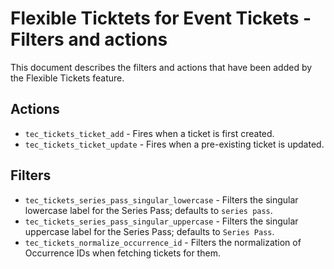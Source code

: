 # Flexible Ticktets for Event Tickets - Filters and actions

This document describes the filters and actions that have been added by the Flexible Tickets feature.

## Actions

* `tec_tickets_ticket_add` - Fires when a ticket is first created.
* `tec_tickets_ticket_update` - Fires when a pre-existing ticket is updated.

## Filters

* `tec_tickets_series_pass_singular_lowercase` - Filters the singular lowercase label for the Series Pass; defaults
  to `series pass`.
* `tec_tickets_series_pass_singular_uppercase` - Filters the singular uppercase label for the Series Pass; defaults
  to `Series Pass`.
* `tec_tickets_normalize_occurrence_id` - Filters the normalization of Occurrence IDs when fetching tickets for them.